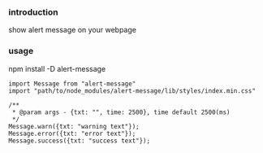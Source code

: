### introduction
show alert message on your webpage
### usage
npm install -D alert-message

```
import Message from "alert-message"
import "path/to/node_modules/alert-message/lib/styles/index.min.css"

/**
 * @param args - {txt: "", time: 2500}, time default 2500(ms)
 */
Message.warn({txt: "warning text"});
Message.error({txt: "error text"});
Message.success({txt: "success text"});
```
